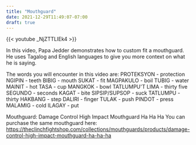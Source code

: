 ```yaml
---
title: "Mouthguard"
date: 2021-12-29T11:49:07-07:00
draft: true
---
```


{{< youtube _NjZTTLIEk4 >}}

In this video, Papa Jedder demonstrates how to custom fit a mouthguard. He uses Tagalog and English languages to give you more context on what he is saying.

The words you will encounter in this video are:
PROTEKSYON - protection
NGIPIN - teeth
BIBIG - mouth
SUKAT - fit
MAGPAKULO - boil
TUBIG - water
MAINIT - hot
TASA - cup
MANGKOK - bowl
TATLUMPU'T LIMA - thirty five 
SEGUNDO - seconds
KAGAT - bite
SIPSIP/SUPSOP - suck
TATLUMPU - thirty
HAKBANG - step
DALIRI - finger
TULAK - push
PINDOT - press
MALAMIG - cold
ILAGAY - put


Mouthguard: Damage Control High Impact Mouthguard Ha Ha Ha
You can purchase the same mouthguard here: 
https://theclinchfightshop.com/collections/mouthguards/products/damage-control-high-impact-mouthguard-ha-ha-ha